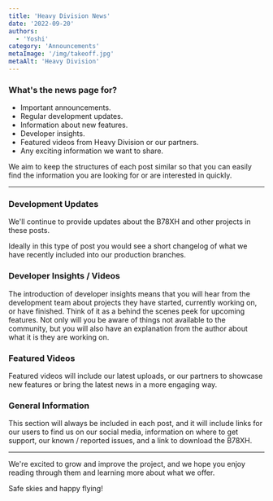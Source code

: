 ```yaml
---
title: 'Heavy Division News'
date: '2022-09-20'
authors:
  - 'Yoshi'
category: 'Announcements'
metaImage: '/img/takeoff.jpg'
metaAlt: 'Heavy Division'
---
```


### What's the news page for?

* Important announcements.
* Regular development updates.
* Information about new features.
* Developer insights.
* Featured videos from Heavy Division or our partners.
* Any exciting information we want to share.

We aim to keep the structures of each post similar so that you can easily find the information you are looking for or are interested in quickly.

***

### Development Updates

We'll continue to provide updates about the B78XH and other projects in these posts. 

Ideally in this type of post you would see a short changelog of what we have recently included into our production branches.

### Developer Insights / Videos

The introduction of developer insights means that you will hear from the development team about projects they have started, currently working on, or have finished. Think of it as a behind the scenes peek for upcoming features. Not only will you be aware of things not available to the community, but you will also have an explanation from the author about what it is they are working on.

### Featured Videos

Featured videos will include our latest uploads, or our partners to showcase new features or bring the latest news in a more engaging way.

### General Information

This section will always be included in each post, and it will include links for our users to find us on our social media, information on where to get support, our known / reported issues, and a link to download the B78XH.

***

We're excited to grow and improve the project, and we hope you enjoy reading through them and learning more about what we offer.

Safe skies and happy flying!
